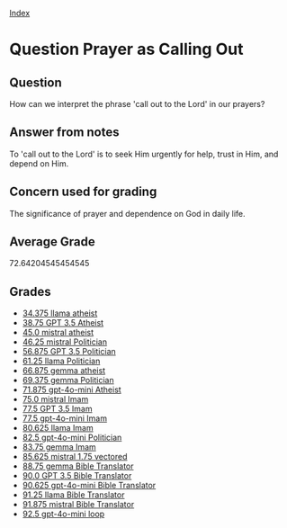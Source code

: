 
[Index](../../index.md)
# Question Prayer as Calling Out
## Question
How can we interpret the phrase 'call out to the Lord' in our prayers?

## Answer from notes
To 'call out to the Lord' is to seek Him urgently for help, trust in Him, and depend on Him.

## Concern used for grading
The significance of prayer and dependence on God in daily life.

## Average Grade
72.64204545454545

## Grades
 * [34.375 llama atheist](../answers/llama_atheist/Prayer_as_Calling_Out.md)
 * [38.75 GPT 3.5 Atheist](../answers/GPT_3.5_Atheist/Prayer_as_Calling_Out.md)
 * [45.0 mistral atheist](../answers/mistral_atheist/Prayer_as_Calling_Out.md)
 * [46.25 mistral Politician](../answers/mistral_Politician/Prayer_as_Calling_Out.md)
 * [56.875 GPT 3.5 Politician](../answers/GPT_3.5_Politician/Prayer_as_Calling_Out.md)
 * [61.25 llama Politician](../answers/llama_Politician/Prayer_as_Calling_Out.md)
 * [66.875 gemma atheist](../answers/gemma_atheist/Prayer_as_Calling_Out.md)
 * [69.375 gemma Politician](../answers/gemma_Politician/Prayer_as_Calling_Out.md)
 * [71.875 gpt-4o-mini Atheist](../answers/gpt-4o-mini_Atheist/Prayer_as_Calling_Out.md)
 * [75.0 mistral Imam](../answers/mistral_Imam/Prayer_as_Calling_Out.md)
 * [77.5 GPT 3.5 Imam](../answers/GPT_3.5_Imam/Prayer_as_Calling_Out.md)
 * [77.5 gpt-4o-mini Imam](../answers/gpt-4o-mini_Imam/Prayer_as_Calling_Out.md)
 * [80.625 llama Imam](../answers/llama_Imam/Prayer_as_Calling_Out.md)
 * [82.5 gpt-4o-mini Politician](../answers/gpt-4o-mini_Politician/Prayer_as_Calling_Out.md)
 * [83.75 gemma Imam](../answers/gemma_Imam/Prayer_as_Calling_Out.md)
 * [85.625 mistral 1.75 vectored](../answers/mistral_1.75_vectored/Prayer_as_Calling_Out.md)
 * [88.75 gemma Bible Translator](../answers/gemma_Bible_Translator/Prayer_as_Calling_Out.md)
 * [90.0 GPT 3.5 Bible Translator](../answers/GPT_3.5_Bible_Translator/Prayer_as_Calling_Out.md)
 * [90.625 gpt-4o-mini Bible Translator](../answers/gpt-4o-mini_Bible_Translator/Prayer_as_Calling_Out.md)
 * [91.25 llama Bible Translator](../answers/llama_Bible_Translator/Prayer_as_Calling_Out.md)
 * [91.875 mistral Bible Translator](../answers/mistral_Bible_Translator/Prayer_as_Calling_Out.md)
 * [92.5 gpt-4o-mini loop](../answers/gpt-4o-mini_loop/Prayer_as_Calling_Out.md)
